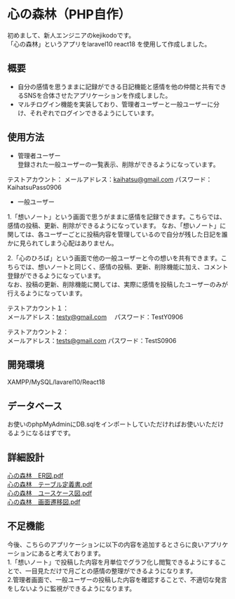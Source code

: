 # 心の森林（PHP自作）
初めまして、新人エンジニアのkejikodoです。    
「心の森林」というアプリをlaravel10 react18 を使用して作成しました。      

## 概要
- 自分の感情を思うままに記録ができる日記機能と感情を他の仲間と共有できるSNSを合体させたアプリケーションを作成しました。    
 - マルチログイン機能を実装しており、管理者ユーザーと一般ユーザーに分け、それぞれでログインできるようにしています。
 

## 使用方法
- 管理者ユーザー     
登録された一般ユーザーの一覧表示、削除ができるようになっています。
 
テストアカウント：
メールアドレス：kaihatsu@gmail.com  パスワード：KaihatsuPass0906

- 一般ユーザー

    
1.「想いノート」という画面で思うがままに感情を記録できます。こちらでは、感情の投稿、更新、削除ができるようになっています。
  なお、「想いノート」に関しては、各ユーザーごとに投稿内容を管理しているので自分が残した日記を誰かに見られてしまう心配はありません。
  
2.「心のひろば」という画面で他の一般ユーザーと今の想いを共有できます。こちらでは、想いノートと同じく、感情の投稿、更新、削除機能に加え、コメント登録ができるようになっています。    
なお、投稿の更新、削除機能に関しては、実際に感情を投稿したユーザーのみが行えるようになっています。                   

テストアカウント１：     
メールアドレス：testy@gmail.com  　パスワード：TestY0906     

テストアカウント２：     
メールアドレス：tests@gmail.com    パスワード：TestS0906


## 開発環境
XAMPP/MySQL/lavarel10/React18

## データベース
お使いのphpMyAdminにDB.sqlをインポートしていただければお使いいただけるようになるはずです。     

## 詳細設計
[心の森林　ER図.pdf](https://github.com/kejikodo/kokoronoshinnrinn-git/files/13315129/ER.pdf)     
[心の森林　テーブル定義書.pdf](https://github.com/kejikodo/kokoronoshinnrinn-git/files/13315141/default.pdf)     
[心の森林　ユースケース図.pdf](https://github.com/kejikodo/kokoronoshinnrinn-git/files/13315144/default.pdf)    
[心の森林　画面遷移図.pdf](https://github.com/kejikodo/kokoronoshinnrinn-git/files/13315159/default.pdf)

## 不足機能
今後、こちらのアプリケーションに以下の内容を追加するとさらに良いアプリケーションにあると考えております。    
1.「想いノート」で投稿した内容を月単位でグラフ化し閲覧できるようにすることで、一目見ただけで月ごとの感情の整理ができるようになります。        
2.管理者画面で、一般ユーザーの投稿した内容を確認することで、不適切な発言をしないように監視ができるようになります。


